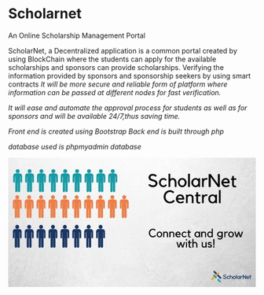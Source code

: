 
# Scholarnet
An Online Scholarship Management Portal

ScholarNet, a Decentralized application is a common portal created by using BlockChain where the students can apply for the available scholarships and sponsors 
     can provide scholarships.
Verifying the information provided by sponsors and sponsorship seekers by using smart contracts <em>It will be more secure and reliable form of platform 
     where information can be passed at different nodes 
     for fast verification.
  
 It will ease and automate the approval process for students as well as for sponsors and will be available 24/7,thus saving time.
 
 
 Front end is created using Bootstrap
 Back end is built through php
 
 database used is phpmyadmin database


![picture](src/sm.jpg)
 
 


